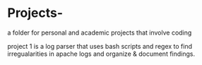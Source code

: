 # Projects-
a folder for personal and academic projects that involve coding 

project 1 is a log parser that uses bash scripts and regex to find irregualarities in apache logs and organize & document findings.
